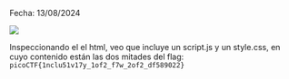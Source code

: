 Fecha: 13/08/2024

![](Imágenes/Pasted%20image%2020240813194147.png)

Inspeccionando el el html, veo que incluye un script.js y un style.css, en cuyo contenido están las dos mitades del flag: `picoCTF{1nclu51v17y_1of2_f7w_2of2_df589022}`

